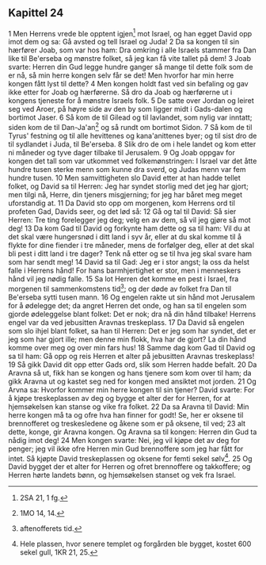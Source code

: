 ## Kapittel 24

1 Men Herrens vrede ble opptent igjen[^1] mot Israel, og han egget David opp imot dem og sa: Gå avsted og tell Israel og Juda!
2 Da sa kongen til sin hærfører Joab, som var hos ham: Dra omkring i alle Israels stammer fra Dan like til Be'erseba og mønstre folket, så jeg kan få vite tallet på dem!
3 Joab svarte: Herren din Gud legge hundre ganger så mange til dette folk som de er nå, så min herre kongen selv får se det! Men hvorfor har min herre kongen fått lyst til dette?
4 Men kongen holdt fast ved sin befaling og gav ikke etter for Joab og hærførerne. Så dro da Joab og hærførerne ut i kongens tjeneste for å mønstre Israels folk.
5 De satte over Jordan og leiret seg ved Aroer, på høyre side av den by som ligger midt i Gads-dalen og bortimot Jaser.
6 Så kom de til Gilead og til lavlandet, som nylig var inntatt; siden kom de til Dan-Ja'an[^2] og så rundt om bortimot Sidon.
7 Så kom de til Tyrus' festning og til alle hevittenes og kana'anittenes byer; og til sist dro de til sydlandet i Juda, til Be'erseba.
8 Slik dro de om i hele landet og kom etter ni måneder og tyve dager tilbake til Jerusalem.
9 Og Joab oppgav for kongen det tall som var utkommet ved folkemønstringen: I Israel var det åtte hundre tusen sterke menn som kunne dra sverd, og Judas menn var fem hundre tusen.
10 Men samvittigheten slo David etter at han hadde tellet folket, og David sa til Herren: Jeg har syndet storlig med det jeg har gjort; men tilgi nå, Herre, din tjeners misgjerning; for jeg har båret meg meget uforstandig at.
11 Da David sto opp om morgenen, kom Herrens ord til profeten Gad, Davids seer, og det lød så:
12 Gå og tal til David: Så sier Herren: Tre ting forelegger jeg deg; velg en av dem, så vil jeg gjøre så mot deg!
13 Da kom Gad til David og forkynte ham dette og sa til ham: Vil du at det skal være hungersnød i ditt land i syv år, eller at du skal komme til å flykte for dine fiender i tre måneder, mens de forfølger deg, eller at det skal bli pest i ditt land i tre dager? Tenk nå etter og se til hva jeg skal svare ham som har sendt meg!
14 David sa til Gad: Jeg er i stor angst; la oss da helst falle i Herrens hånd! For hans barmhjertighet er stor, men i menneskers hånd vil jeg nødig falle.
15 Sa lot Herren det komme en pest i Israel, fra morgenen til sammenkomstens tid[^3]; og der døde av folket fra Dan til Be'erseba sytti tusen mann.
16 Og engelen rakte ut sin hånd mot Jerusalem for å ødelegge det; da angret Herren det onde, og han sa til engelen som gjorde ødeleggelse blant folket: Det er nok; dra nå din hånd tilbake! Herrens engel var da ved jebusitten Aravnas treskeplass.
17 Da David så engelen som slo ihjel blant folket, sa han til Herren: Det er jeg som har syndet, det er jeg som har gjort ille; men denne min flokk, hva har de gjort? La din hånd komme over meg og over min fars hus!
18 Samme dag kom Gad til David og sa til ham: Gå opp og reis Herren et alter på jebusitten Aravnas treskeplass!
19 Så gikk David dit opp etter Gads ord, slik som Herren hadde befalt.
20 Da Aravna så ut, fikk han se kongen og hans tjenere som kom over til ham; da gikk Aravna ut og kastet seg ned for kongen med ansiktet mot jorden.
21 Og Arvna sa: Hvorfor kommer min herre kongen til sin tjener? David svarte: For å kjøpe treskeplassen av deg og bygge et alter der for Herren, for at hjemsøkelsen kan stanse og vike fra folket.
22 Da sa Aravna til David: Min herre kongen må ta og ofre hva han finner for godt! Se, her er oksene til brennofferet og treskesledene og åkene som er på oksene, til ved;
23 alt dette, konge, gir Aravna kongen. Og Aravna sa til kongen: Herren din Gud ta nådig imot deg!
24 Men kongen svarte: Nei, jeg vil kjøpe det av deg for penger; jeg vil ikke ofre Herren min Gud brennoffere som jeg har fått for intet. Så kjøpte David treskeplassen og oksene for femti sekel sølv[^4].
25 Og David bygget der et alter for Herren og ofret brennoffere og takkoffere; og Herren hørte landets bønn, og hjemsøkelsen stanset og vek fra Israel.

[^1]:  2SA 21, 1 fg.
[^2]:  1MO 14, 14.
[^3]:  aftenofferets tid.
[^4]:  Hele plassen, hvor senere templet og forgården ble bygget, kostet 600 sekel gull, 1KR 21, 25.
